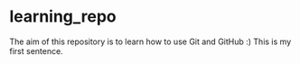 # learning_repo
The aim of this repository is to learn how to use Git and GitHub :)
This is my first sentence.
